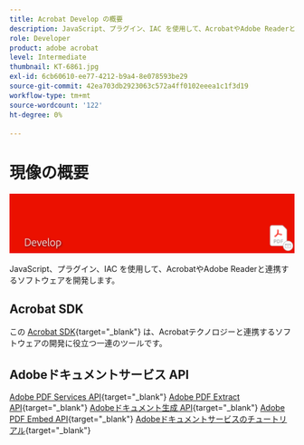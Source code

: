 ```yaml
---
title: Acrobat Develop の概要
description: JavaScript、プラグイン、IAC を使用して、AcrobatやAdobe Readerと連携するソフトウェアを開発する
role: Developer
product: adobe acrobat
level: Intermediate
thumbnail: KT-6861.jpg
exl-id: 6cb60610-ee77-4212-b9a4-8e078593be29
source-git-commit: 42ea703db2923063c572a4ff0102eeea1c1f3d19
workflow-type: tm+mt
source-wordcount: '122'
ht-degree: 0%

---
```


# 現像の概要

![Acrobat Develop Image](../assets/Hero-Develop.png)

JavaScript、プラグイン、IAC を使用して、AcrobatやAdobe Readerと連携するソフトウェアを開発します。

## Acrobat SDK

この [Acrobat SDK](https://opensource.adobe.com/dc-acrobat-sdk-docs/acrobatsdk/){target=&quot;_blank&quot;} は、Acrobatテクノロジーと連携するソフトウェアの開発に役立つ一連のツールです。

## Adobeドキュメントサービス API

[Adobe PDF Services API](https://developer.adobe.com/document-services/apis/pdf-services/){target=&quot;_blank&quot;}
[Adobe PDF Extract API](https://developer.adobe.com/document-services/apis/pdf-extract/){target=&quot;_blank&quot;}
[Adobeドキュメント生成 API](https://developer.adobe.com/document-services/apis/doc-generation/){target=&quot;_blank&quot;}
[Adobe PDF Embed API](https://developer.adobe.com/document-services/apis/pdf-embed/){target=&quot;_blank&quot;}
[Adobeドキュメントサービスのチュートリアル](https://experienceleague.adobe.com/docs/document-services/tutorials/overview.html){target=&quot;_blank&quot;}
